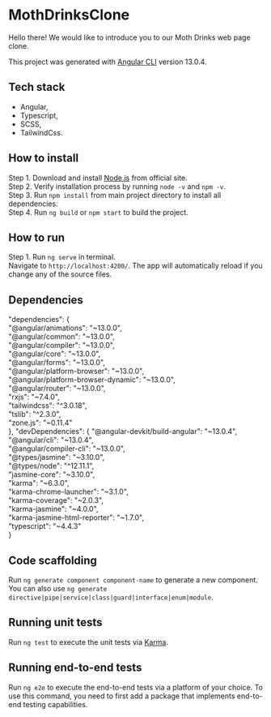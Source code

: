 # MothDrinksClone

Hello there!
We would like to introduce you to our Moth Drinks web page clone.

This project was generated with [Angular CLI](https://github.com/angular/angular-cli) version 13.0.4.

## Tech stack

- Angular,
- Typescript,
- SCSS,
- TailwindCss.

## How to install

Step 1. Download and install [Node.js](https://nodejs.org/en/download/) from official site. <br />
Step 2. Verify installation process by running `node -v` and `npm -v`. <br />
Step 3. Run `npm install` from main project directory to install all dependencies. <br />
Step 4. Run `ng build` or `npm start` to build the project. <br />

## How to run

Step 1. Run `ng serve` in terminal. <br />
Navigate to `http://localhost:4200/`. The app will automatically reload if you change any of the source files. <br />

## Dependencies

"dependencies": { <br />
"@angular/animations": "~13.0.0", <br />
"@angular/common": "~13.0.0", <br />
"@angular/compiler": "~13.0.0", <br />
"@angular/core": "~13.0.0", <br />
"@angular/forms": "~13.0.0", <br />
"@angular/platform-browser": "~13.0.0", <br />
"@angular/platform-browser-dynamic": "~13.0.0", <br />
"@angular/router": "~13.0.0", <br />
"rxjs": "~7.4.0", <br />
"tailwindcss": "^3.0.18", <br />
"tslib": "^2.3.0", <br />
"zone.js": "~0.11.4" <br />
},
"devDependencies": {
"@angular-devkit/build-angular": "~13.0.4", <br />
"@angular/cli": "~13.0.4", <br />
"@angular/compiler-cli": "~13.0.0", <br />
"@types/jasmine": "~3.10.0", <br />
"@types/node": "^12.11.1", <br />
"jasmine-core": "~3.10.0", <br />
"karma": "~6.3.0", <br />
"karma-chrome-launcher": "~3.1.0", <br />
"karma-coverage": "~2.0.3",<br />
"karma-jasmine": "~4.0.0",<br />
"karma-jasmine-html-reporter": "~1.7.0",<br />
"typescript": "~4.4.3"<br />
}

## Code scaffolding

Run `ng generate component component-name` to generate a new component. You can also use `ng generate directive|pipe|service|class|guard|interface|enum|module`.

## Running unit tests

Run `ng test` to execute the unit tests via [Karma](https://karma-runner.github.io).

## Running end-to-end tests

Run `ng e2e` to execute the end-to-end tests via a platform of your choice. To use this command, you need to first add a package that implements end-to-end testing capabilities.
